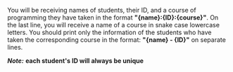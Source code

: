 You will be receiving names of students, their ID, and a course of programming they have taken in the format **"{name}:{ID}:{course}"**. On the last line, you will receive a name of a course in snake case lowercase letters. You should print only the information of the students who have taken the corresponding course in the format: **"{name} - {ID}"** on separate lines. 

***Note:*** **each student's ID will always be unique**
